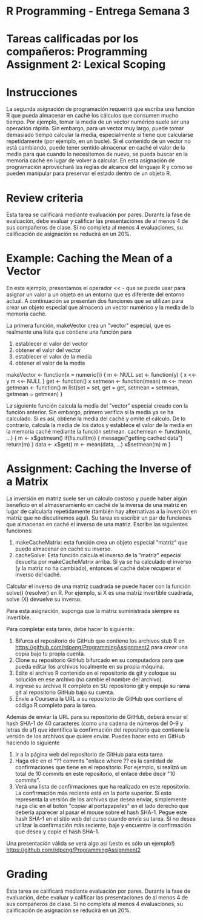 # R Programming - Entrega Semana 3
# Tareas calificadas por los compañeros: Programming Assignment 2: Lexical Scoping

# Instrucciones
La segunda asignación de programación requerirá que escriba una función R que pueda almacenar en caché los cálculos que consumen mucho tiempo. Por ejemplo, tomar la media de un vector numérico suele ser una operación rápida. Sin embargo, para un vector muy largo, puede tomar demasiado tiempo calcular la media, especialmente si tiene que calcularse repetidamente (por ejemplo, en un bucle). Si el contenido de un vector no está cambiando, puede tener sentido almacenar en caché el valor de la media para que cuando lo necesitemos de nuevo, se pueda buscar en la memoria caché en lugar de volver a calcular. En esta asignación de programación aprovechará las reglas de alcance del lenguaje R y cómo se pueden manipular para preservar el estado dentro de un objeto R.

# Review criteria
Esta tarea se calificará mediante evaluación por pares. Durante la fase de evaluación, debe evaluar y calificar las presentaciones de al menos 4 de sus compañeros de clase. Si no completa al menos 4 evaluaciones, su calificación de asignación se reducirá en un 20%.

# Example: Caching the Mean of a Vector
En este ejemplo, presentamos el operador << - que se puede usar para asignar un valor a un objeto en un entorno que es diferente del entorno actual. A continuación se presentan dos funciones que se utilizan para crear un objeto especial que almacena un vector numérico y la media de la memoria caché.

La primera función, makeVector crea un "vector" especial, que es realmente una lista que contiene una función para
1.	establecer el valor del vector
2.	obtener el valor del vector
3.	establecer el valor de la media
4.	obtener el valor de la media

makeVector <- function(x = numeric()) {
        m <- NULL
        set <- function(y) {
                x <<- y
                m <<- NULL
        }
        get <- function() x
        setmean <- function(mean) m <<- mean
        getmean <- function() m
        list(set = set, get = get,
             setmean = setmean,
             getmean = getmean)
}

La siguiente función calcula la media del "vector" especial creado con la función anterior. Sin embargo, primero verifica si la media ya se ha calculado. Si es así, obtiene la media del caché y omite el cálculo. De lo contrario, calcula la media de los datos y establece el valor de la media en la memoria caché mediante la función setmean.
cachemean <- function(x, ...) {
        m <- x$getmean()
        if(!is.null(m)) {
                message("getting cached data")
                return(m)
        }
        data <- x$get()
        m <- mean(data, ...)
        x$setmean(m)
        m
}

# Assignment: Caching the Inverse of a Matrix
La inversión en matriz suele ser un cálculo costoso y puede haber algún beneficio en el almacenamiento en caché de la inversa de una matriz en lugar de calcularla repetidamente (también hay alternativas a la inversión en matriz que no discutiremos aquí). Su tarea es escribir un par de funciones que almacenan en caché el inverso de una matriz.
Escribe las siguientes funciones:
1.	makeCacheMatrix: esta función crea un objeto especial "matriz" que puede almacenar en caché su inverso.
2.	cacheSolve: Esta función calcula el inverso de la "matriz" especial devuelta por makeCacheMatrix arriba. Si ya se ha calculado el inverso (y la matriz no ha cambiado), entonces el caché debe recuperar el inverso del caché.

Calcular el inverso de una matriz cuadrada se puede hacer con la función solve() (resolver) en R. Por ejemplo, si X es una matriz invertible cuadrada, solve (X) devuelve su inverso.

Para esta asignación, suponga que la matriz suministrada siempre es invertible.

Para completar esta tarea, debe hacer lo siguiente:
1.	Bifurca el repositorio de GitHub que contiene los archivos stub R en https://github.com/rdpeng/ProgrammingAssignment2  para crear una copia bajo tu propia cuenta.
2.	Clone su repositorio GitHub bifurcado en su computadora para que pueda editar los archivos localmente en su propia máquina.
3.	Edite el archivo R contenido en el repositorio de git y coloque su solución en ese archivo (no cambie el nombre del archivo).
4.	Ingrese su archivo R completo en SU repositorio git y empuje su rama git al repositorio GitHub bajo su cuenta.
5.	Envíe a Coursera la URL a su repositorio de GitHub que contiene el código R completo para la tarea.

Además de enviar la URL para su repositorio de GitHub, deberá enviar el hash SHA-1 de 40 caracteres (como una cadena de números del 0-9 y letras de af) que identifica la confirmación del repositorio que contiene la versión de los archivos que quiere enviar. Puedes hacer esto en GitHub haciendo lo siguiente
1.	Ir a la página web del repositorio de GitHub para esta tarea
2.	Haga clic en el "?? commits "enlace where ?? es la cantidad de confirmaciones que tiene en el repositorio. Por ejemplo, si realizó un total de 10 commits en este repositorio, el enlace debe decir "10 commits".
3.	Verá una lista de confirmaciones que ha realizado en este repositorio. La confirmación más reciente está en la parte superior. Si esto representa la versión de los archivos que desea enviar, simplemente haga clic en el botón "copiar al portapapeles" en el lado derecho que debería aparecer al pasar el mouse sobre el hash SHA-1. Pegue este hash SHA-1 en el sitio web del curso cuando envíe su tarea. Si no desea utilizar la confirmación más reciente, baje y encuentre la confirmación que desea y copie el hash SHA-1.

Una presentación válida se verá algo así (¡esto es sólo un ejemplo!)
https://github.com/rdpeng/ProgrammingAssignment2

# Grading
Esta tarea se calificará mediante evaluación por pares. Durante la fase de evaluación, debe evaluar y calificar las presentaciones de al menos 4 de sus compañeros de clase. Si no completa al menos 4 evaluaciones, su calificación de asignación se reducirá en un 20%.
